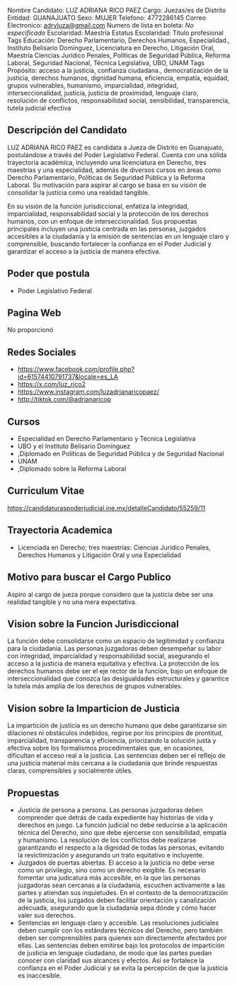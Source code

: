 Nombre Candidato: LUZ ADRIANA RICO PAEZ
Cargo: Juezas/es de Distrito
Entidad: GUANAJUATO
Sexo: MUJER
Telefono: 4772286145
Correo Electronico: adryluza@gmail.com
Numero de lista en boleta: *No especificado*
Escolaridad: Maestría
Estatus Escolaridad: Título profesional
Tags Educación: Derecho Parlamentario, Derechos Humanos, Especialidad., Instituto Belisario Domínguez, Licenciatura en Derecho, Litigación Oral, Maestría Ciencias Jurídico Penales, Políticas de Seguridad Pública, Reforma Laboral, Seguridad Nacional, Técnica Legislativa, UBO, UNAM
Tags Propósito: acceso a la justicia, confianza ciudadana., democratización de la justicia, derechos humanos, dignidad humana, eficiencia, empatía, equidad, grupos vulnerables, humanismo, imparcialidad, integridad, interseccionalidad, justicia, justicia de proximidad, lenguaje claro, resolución de conflictos, responsabilidad social, sensibilidad, transparencia, tutela judicial efectiva


## Descripción del Candidato 

LUZ ADRIANA RICO PAEZ es candidata a Jueza de Distrito en Guanajuato, postulándose a través del Poder Legislativo Federal. Cuenta con una sólida trayectoria académica, incluyendo una licenciatura en Derecho, tres maestrías y una especialidad, además de diversos cursos en áreas como Derecho Parlamentario, Políticas de Seguridad Pública y la Reforma Laboral. Su motivación para aspirar al cargo se basa en su visión de consolidar la justicia como una realidad tangible.

En su visión de la función jurisdiccional, enfatiza la integridad, imparcialidad, responsabilidad social y la protección de los derechos humanos, con un enfoque de interseccionalidad. Sus propuestas principales incluyen una justicia centrada en las personas, juzgados accesibles a la ciudadanía y la emisión de sentencias en un lenguaje claro y comprensible, buscando fortalecer la confianza en el Poder Judicial y garantizar el acceso a la justicia de manera efectiva.


## Poder que postula

- Poder Legislativo Federal


## Pagina Web

No proporcionó


## Redes Sociales

- https://www.facebook.com/profile.php?id=61574410791737&locale=es_LA
- https://x.com/luz_rico2
- https://www.instagram.com/luzadrianaricopaez/
- http://tiktok.com/@adrianaricop


## Cursos

- Especialidad en Derecho Parlamentario y Técnica Legislativa
- UBO y el Instituto Belisario Domínguez
- ,Diplomado en Políticas de Seguridad Pública y de Seguridad Nacional
- UNAM
- ,Diplomado sobre la Reforma Laboral


## Curriculum Vitae

https://candidaturaspoderjudicial.ine.mx/detalleCandidato/55259/11


## Trayectoria Academica

- Licenciada en Derecho; tres maestrías: Ciencias Jurídico Penales, Derechos Humanos y Litigación Oral y una Especialidad


## Motivo para buscar el Cargo Publico

Aspiro al cargo de jueza porque considero que la justicia debe ser una realidad tangible y no una mera expectativa.


## Vision sobre la Funcion Jurisdiccional

La función debe consolidarse como un espacio de legitimidad y confianza para la ciudadanía. Las personas juzgadoras deben desempeñar su labor con integridad, imparcialidad y responsabilidad social, asegurando el acceso a la justicia de manera equitativa y efectiva. La protección de los derechos humanos debe ser el eje rector de la función, bajo un enfoque de interseccionalidad que conozca las desigualdades estructurales y garantice la tutela más amplia de los derechos de grupos vulnerables.


## Vision sobre la Imparticion de Justicia

La impartición de justicia es un derecho humano que debe garantizarse sin dilaciones ni obstáculos indebidos, regirse por los principios de prontitud, imparcialidad, transparencia y eficiencia, priorizando la solución justa y efectiva sobre los formalismos procedimentales que, en ocasiones, dificultan el acceso real a la justicia. Las sentencias deben ser el reflejo de una justicia material más cercana a la ciudadanía que brinde respuestas claras, comprensibles y socialmente útiles.


## Propuestas

- Justicia de persona a persona. Las personas juzgadoras deben comprender que detrás de cada expediente hay historias de vida y derechos en juego. La función judicial no debe reducirse a la aplicación técnica del Derecho, sino que debe ejercerse con sensibilidad, empatía y humanismo. La resolución de los conflictos debe realizarse garantizando el respecto a la dignidad de todas las personas, evitando la revictimización y asegurando un trato equitativo e incluyente.
- Juzgados de puertas abiertas. El acceso a la justicia no debe verse como un privilegio, sino como un derecho exigible. Es necesario fomentar una judicatura más accesible, en la que las personas juzgadoras sean cercanas a la ciudadanía, escuchen activamente a las partes y atiendan sus inquietudes. En el contexto de la democratización de la justicia, los juzgados deben facilitar orientación y canalización adecuada, asegurando que la ciudadanía sepa dónde y cómo hacer valer sus derechos.
- Sentencias en lenguaje claro y accesible. Las resoluciones judiciales deben cumplir con los estándares técnicos del Derecho, pero también deben ser comprensibles para quienes son directamente afectados por ellas. Las sentencias deben emitirse bajo los protocolos de impartición de justicia en lenguaje ciudadano, de modo que las partes puedan conocer con claridad sus alcances y efectos. Así se fortalece la confianza en el Poder Judicial y se evita la percepción de que la justicia es inaccesible.

